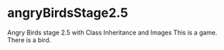 # angryBirdsStage2.5
Angry Birds stage 2.5 with Class Inheritance and Images
This is a game. There is a bird.